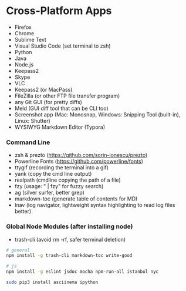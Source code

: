 # Cross-Platform Apps

- Firefox
- Chrome
- Sublime Text
- Visual Studio Code (set terminal to zsh)
- Python
- Java
- Node.js
- Keepass2
- Skype
- VLC
- Keepass2 (or MacPass)
- FileZilla (or other FTP file transfer program)
- any Git GUI (for pretty diffs)
- Meld (GUI diff tool that can be CLI too)
- Screenshot app (Mac: Monosnap, Windows: Snipping Tool (built-in), Linux: Shutter)
- WYSIWYG Markdown Editor (Typora)

### Command Line
- zsh & prezto (https://github.com/sorin-ionescu/prezto)
- Powerline Fonts (https://github.com/powerline/fonts)
- ttygif (recording the terminal into a gif)
- yank (copy the cmd line output)
- realpath (cmdline copying the path of a file)
- fzy (usage: "<cmd> | fzy" for fuzzy search)
- ag (silver surfer, better grep)
- markdown-toc (generate table of contents for MD)
- lnav (log navigator, lightweight syntax highlighting to read log files better)

### Global Node Modules (after installing node)
- trash-cli (avoid rm -rf, safer terminal deletion)
```bash
# general
npm install -g trash-cli markdown-toc write-good

# js
npm install -g eslint jsdoc mocha npm-run-all istanbul nyc

sudo pip3 install asciinema ipython
```
